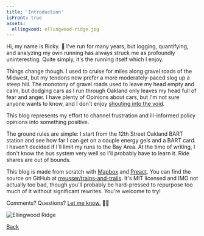 ```yaml
---
title: 'Introduction'
isFront: true
assets:
  ellingwood: ellingwood-ridge.jpg
---
```


Hi, my name is Ricky. 👋 I've run for many years, but logging, quantifying, and analyzing my own running has always struck me as profoundly uninteresting. Quite simply, it's the running itself which I enjoy.

Things change though. I used to cruise for miles along gravel roads of the Midwest, but my tendons now prefer a more moderately-paced slog up a steep hill. The monotony of gravel roads used to leave my head empty and calm, but dodging cars as I run through Oakland only leaves my head full of fear and anger. I have plenty of Opinions about cars, but I'm not sure anyone wants to know, and I don't enjoy [shouting into the void](https://twitter.com/).

This blog represents my effort to channel frustration and ill-informed policy opinions into something positive.

The ground rules are simple: I start from the 12th Street Oakland BART station and see how far I can get on a couple energy gels and a BART card. I haven't decided if I'll limit my runs to the Bay Area. At the time of writing, I don't know the bus system very well so I'll probably have to learn it. Ride shares are out of bounds.

This blog is made from scratch with [Mapbox](https://www.mapbox.com/) and [Preact](https://preactjs.com/). You can find the source on GitHub at [rreusser/trains-and-trails](https://github.com/rreusser/trains-and-trails). It's MIT licensed and IMO not actually too bad, though you'll probably be hard-pressed to repurpose too much of it without significant rewrites. You're welcome to try!

Comments? Questions? [Let me know.](https://twitter.com/rickyreusser) 🏃‍♂️

![Ellingwood Ridge](ellingwood-ridge-md.jpg)

[Back]()
